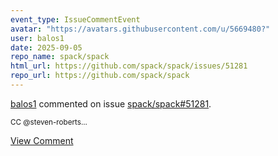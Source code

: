 ```yaml
---
event_type: IssueCommentEvent
avatar: "https://avatars.githubusercontent.com/u/5669480?"
user: balos1
date: 2025-09-05
repo_name: spack/spack
html_url: https://github.com/spack/spack/issues/51281
repo_url: https://github.com/spack/spack
---
```


<a href='https://github.com/balos1' target='_blank'>balos1</a> commented on issue <a href='https://github.com/spack/spack/issues/51281' target='_blank'>spack/spack#51281</a>.

<small>CC @steven-roberts...</small>

<a href='https://github.com/spack/spack/issues/51281' target='_blank'>View Comment</a>